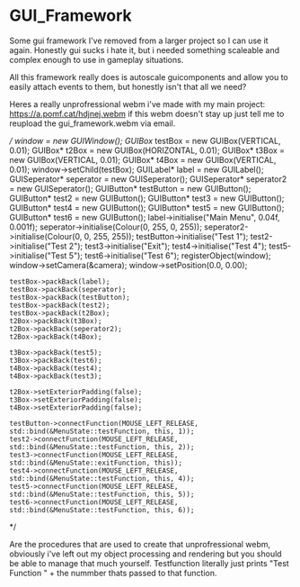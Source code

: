 # GUI_Framework
Some gui framework I've removed from a larger project so I can use it again. Honestly gui sucks i hate it, but i needed something scaleable and complex enough to use in gameplay situations. 

All this framework really does is autoscale guicomponents and allow you to easily attach events to them, but honestly isn't that all we need?

Heres a really unprofressional webm i've made with my main project: https://a.pomf.cat/hdjnej.webm if this webm doesn't stay up just tell me to reupload the gui_framework.webm via email.

*/
	window = new GUIWindow();
	GUIBox* testBox = new GUIBox(VERTICAL, 0.01);
	GUIBox* t2Box = new GUIBox(HORIZONTAL, 0.01);
	GUIBox* t3Box = new GUIBox(VERTICAL, 0.01);
	GUIBox* t4Box = new GUIBox(VERTICAL, 0.01);
	window->setChild(testBox);
	GUILabel* label = new GUILabel();
	GUISeperator* seperator = new GUISeperator();
	GUISeperator* seperator2 = new GUISeperator();
	GUIButton* testButton = new GUIButton();
	GUIButton* test2 = new GUIButton();
	GUIButton* test3 = new GUIButton();
	GUIButton* test4 = new GUIButton();
	GUIButton* test5 = new GUIButton();
	GUIButton* test6 = new GUIButton();
	label->initialise("Main Menu", 0.04f, 0.001f);
	seperator->initialise(Colour(0, 255, 0, 255));
	seperator2->initialise(Colour(0, 0, 255, 255));
	testButton->initialise("Test 1");
	test2->initialise("Test 2");
	test3->initialise("Exit");
	test4->initialise("Test 4");
	test5->initialise("Test 5");
	test6->initialise("Test 6");
	registerObject(window);
	window->setCamera(&camera);
	window->setPosition(0.0, 0.00);

	testBox->packBack(label);
	testBox->packBack(seperator);
	testBox->packBack(testButton);
	testBox->packBack(test2);
	testBox->packBack(t2Box);
	t2Box->packBack(t3Box);
	t2Box->packBack(seperator2);
	t2Box->packBack(t4Box);

	t3Box->packBack(test5);
	t3Box->packBack(test6);
	t4Box->packBack(test4);
	t4Box->packBack(test3);

	t2Box->setExteriorPadding(false);
	t3Box->setExteriorPadding(false);
	t4Box->setExteriorPadding(false);

	testButton->connectFunction(MOUSE_LEFT_RELEASE, std::bind(&MenuState::testFunction, this, 1));
	test2->connectFunction(MOUSE_LEFT_RELEASE, std::bind(&MenuState::testFunction, this, 2));
	test3->connectFunction(MOUSE_LEFT_RELEASE, std::bind(&MenuState::exitFunction, this));
	test4->connectFunction(MOUSE_LEFT_RELEASE, std::bind(&MenuState::testFunction, this, 4));
	test5->connectFunction(MOUSE_LEFT_RELEASE, std::bind(&MenuState::testFunction, this, 5));
	test6->connectFunction(MOUSE_LEFT_RELEASE, std::bind(&MenuState::testFunction, this, 6));
*/

Are the procedures that are used to create that unprofressional webm, obviously i've left out my object processing and rendering but you should be able to manage that much yourself. Testfunction literally just prints "Test Function " + the nummber thats passed to that function.
